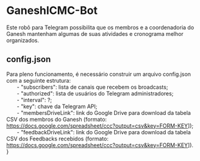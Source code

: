 # GaneshICMC-Bot
Este robô para Telegram possibilita que os membros e a coordenadoria do Ganesh mantenham algumas de suas atividades e cronograma melhor organizados.

## config.json
Para pleno funcionamento, é necessário construir um arquivo config.json com a seguinte estrutura: <br>
&nbsp;&nbsp;&nbsp;&nbsp;&nbsp;&nbsp;	- "subscribers": lista de canais que recebem os broadcasts; <br>
&nbsp;&nbsp;&nbsp;&nbsp;&nbsp;&nbsp;	- "authorized": lista de usuários do Telegram administradores; <br>
&nbsp;&nbsp;&nbsp;&nbsp;&nbsp;&nbsp;	- "interval": ?; <br>
&nbsp;&nbsp;&nbsp;&nbsp;&nbsp;&nbsp;	- "key": chave da Telegram API; <br>
&nbsp;&nbsp;&nbsp;&nbsp;&nbsp;&nbsp;	- "membersDriveLink": link do Google Drive para download da tabela CSV dos membros do Ganesh (formato: https://docs.google.com/spreadsheet/ccc?output=csv&key=FORM-KEY]); <br>
&nbsp;&nbsp;&nbsp;&nbsp;&nbsp;&nbsp;	- "feedbackDriveLink": link do Google Drive para download da tabela CSV dos Feedbacks recebidos (formato: https://docs.google.com/spreadsheet/ccc?output=csv&key=FORM-KEY]). <br>
}
